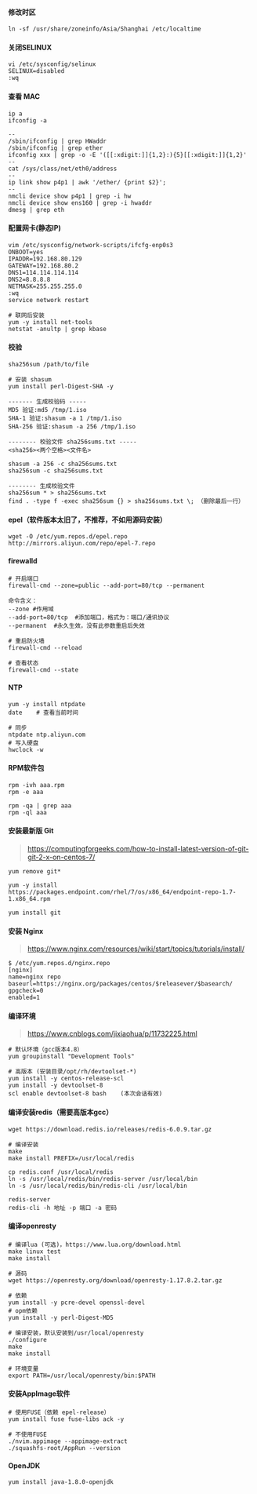 #### 修改时区

```shell
ln -sf /usr/share/zoneinfo/Asia/Shanghai /etc/localtime
```

#### 关闭SELINUX

```shell
vi /etc/sysconfig/selinux
SELINUX=disabled
:wq
```

#### 查看 MAC

```
ip a
ifconfig -a

--
/sbin/ifconfig | grep HWaddr
/sbin/ifconfig | grep ether
ifconfig xxx | grep -o -E '([[:xdigit:]]{1,2}:){5}[[:xdigit:]]{1,2}'
--
cat /sys/class/net/eth0/address 
--
ip link show p4p1 | awk '/ether/ {print $2}';
--
nmcli device show p4p1 | grep -i hw
nmcli device show ens160 | grep -i hwaddr
dmesg | grep eth
```



#### 配置网卡(静态IP)

```shell
vim /etc/sysconfig/network-scripts/ifcfg-enp0s3
ONBOOT=yes
IPADDR=192.168.80.129
GATEWAY=192.168.80.2
DNS1=114.114.114.114
DNS2=8.8.8.8
NETMASK=255.255.255.0
:wq
service network restart

# 联网后安装
yum -y install net-tools
netstat -anultp | grep kbase
```

#### 校验

```
sha256sum /path/to/file

# 安装 shasum
yum install perl-Digest-SHA -y

------- 生成校验码 -----
MD5 验证:md5 /tmp/1.iso
SHA-1 验证:shasum -a 1 /tmp/1.iso
SHA-256 验证:shasum -a 256 /tmp/1.iso

-------- 校验文件 sha256sums.txt -----
<sha256><两个空格><文件名>

shasum -a 256 -c sha256sums.txt
sha256sum -c sha256sums.txt

-------- 生成校验文件
sha256sum * > sha256sums.txt
find . -type f -exec sha256sum {} > sha256sums.txt \; （删除最后一行）
```



#### epel（软件版本太旧了，不推荐，不如用源码安装）

```
wget -O /etc/yum.repos.d/epel.repo http://mirrors.aliyun.com/repo/epel-7.repo
```


#### firewalld

```shell
# 开启端口
firewall-cmd --zone=public --add-port=80/tcp --permanent

命令含义：
--zone #作用域
--add-port=80/tcp  #添加端口，格式为：端口/通讯协议
--permanent  #永久生效，没有此参数重启后失效

# 重启防火墙
firewall-cmd --reload

# 查看状态
firewall-cmd --state
```

#### NTP

```
yum -y install ntpdate
date	# 查看当前时间

# 同步
ntpdate ntp.aliyun.com
# 写入硬盘
hwclock -w
```

#### RPM软件包

```
rpm -ivh aaa.rpm
rpm -e aaa

rpm -qa | grep aaa
rpm -ql aaa
```

#### 安装最新版 Git

> https://computingforgeeks.com/how-to-install-latest-version-of-git-git-2-x-on-centos-7/

```
yum remove git*

yum -y install https://packages.endpoint.com/rhel/7/os/x86_64/endpoint-repo-1.7-1.x86_64.rpm

yum install git
```

#### 安装 Nginx

> https://www.nginx.com/resources/wiki/start/topics/tutorials/install/

```
$ /etc/yum.repos.d/nginx.repo
[nginx]
name=nginx repo
baseurl=https://nginx.org/packages/centos/$releasever/$basearch/
gpgcheck=0
enabled=1
```



#### 编译环境

> https://www.cnblogs.com/jixiaohua/p/11732225.html

```
# 默认环境（gcc版本4.8）
yum groupinstall "Development Tools"

# 高版本 (安装目录/opt/rh/devtoolset-*)
yum install -y centos-release-scl
yum install -y devtoolset-8
scl enable devtoolset-8 bash	(本次会话有效)
```

#### 编译安装redis（需要高版本gcc）
```
wget https://download.redis.io/releases/redis-6.0.9.tar.gz

# 编译安装
make
make install PREFIX=/usr/local/redis 

cp redis.conf /usr/local/redis
ln -s /usr/local/redis/bin/redis-server /usr/local/bin
ln -s /usr/local/redis/bin/redis-cli /usr/local/bin

redis-server
redis-cli -h 地址 -p 端口 -a 密码
```


#### 编译openresty

```
# 编译lua (可选)，https://www.lua.org/download.html
make linux test
make install

# 源码
wget https://openresty.org/download/openresty-1.17.8.2.tar.gz

# 依赖
yum install -y pcre-devel openssl-devel
# opm依赖
yum install -y perl-Digest-MD5

# 编译安装，默认安装到/usr/local/openresty
./configure
make
make install

# 环境变量
export PATH=/usr/local/openresty/bin:$PATH
```

#### 安装AppImage软件

```
# 使用FUSE（依赖 epel-release）
yum install fuse fuse-libs ack -y

# 不使用FUSE
./nvim.appimage --appimage-extract
./squashfs-root/AppRun --version
```



#### OpenJDK

```
yum install java-1.8.0-openjdk
```

